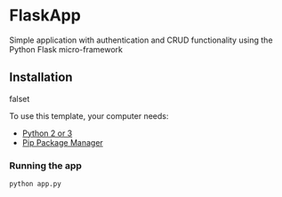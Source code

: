 # FlaskApp

Simple application with authentication and CRUD functionality using the Python Flask micro-framework

## Installation
falset

To use this template, your computer needs:

- [Python 2 or 3](https://python.org)
- [Pip Package Manager](https://pypi.python.org/pypi)

### Running the app

```bash
python app.py
```


